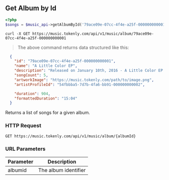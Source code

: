 ## Get Album by Id

```php
<?php
$songs = $music_api->getAlbumById('79ace09e-07cc-4f4e-a25f-000000000001');
```

```shell
curl -X GET https://music.tokenly.com/api/v1/music/album/79ace09e-07cc-4f4e-a25f-000000000001
```

> The above command returns data structured like this:

```json
  {
    "id": "79ace09e-07cc-4f4e-a25f-000000000001",
    "name": "A Little Color EP",
    "description": "Released on January 10th, 2016 - A Little Color EP is Adam B. Levine's first release of original music under the name "Mind To Matter" and on the website mindtomatter.org. ",
    "songCount": 5,
    "artworkImage": "https://music.tokenly.com/path/to/image.png",
    "artistProfileId": "54fbbba5-7d7b-4fa6-bb91-000000000002",

    "duration": 904,
    "formattedDuration": "15:04"
  }

```

Returns a list of songs for a given album.

### HTTP Request

`GET https://music.tokenly.com/api/v1/music/album/{albumId}`


### URL Parameters

Parameter | Description
--------- | -----------
albumid   | The album identifier

